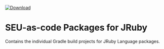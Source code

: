 [ ![Download](https://api.bintray.com/packages/seu-as-code/maven/jruby/images/download.svg) ](https://bintray.com/seu-as-code/maven/jruby/_latestVersion)

# SEU-as-code Packages for JRuby

Contains the individual Gradle build projects for JRuby Language packages.

